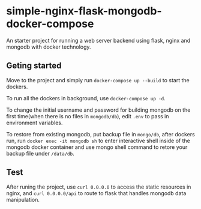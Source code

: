 # simple-nginx-flask-mongodb-docker-compose
An starter project for running a web server backend using flask, nginx and mongodb with docker technology.

## Geting started
Move to the project and simply run `docker-compose up --build` to start the dockers.

To run all the dockers in background, use `docker-compose up -d`.

To change the initial username and password for building mongodb on the first time(when there is no files in `mongodb/db`), edit `.env` to pass in environment variables.

To restore from existing mongodb, put backup file in `mongo/db`, after dockers run, run `docker exec -it mongodb sh` to enter interactive shell inside of the mongodb docker container and use mongo shell command to retore your backup file under `/data/db`.

## Test
After runing the project, use `curl 0.0.0.0` to access the static resources in nginx, and `curl 0.0.0.0/api` to route to flask that handles mongodb data manipulation.

